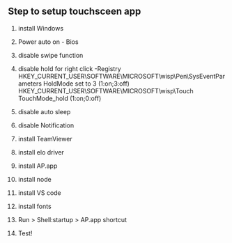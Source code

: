 ## Step to setup touchsceen app 

1. install Windows
2. Power auto on - Bios

3. disable swipe function
4. disable hold for right click
-Registry
HKEY_CURRENT_USER\SOFTWARE\MICROSOFT\wisp\Pen\SysEventParameters
HoldMode set to 3 (1:on;3:off)
HKEY_CURRENT_USER\SOFTWARE\MICROSOFT\wisp\Touch
TouchMode_hold (1:on;0:off)
5. disable auto sleep
6. disable Notification

7. install TeamViewer
8. install elo driver
9. install AP.app
10. install node
11. install VS code
12. install fonts
13. Run > Shell:startup > AP.app shortcut
14. Test!
